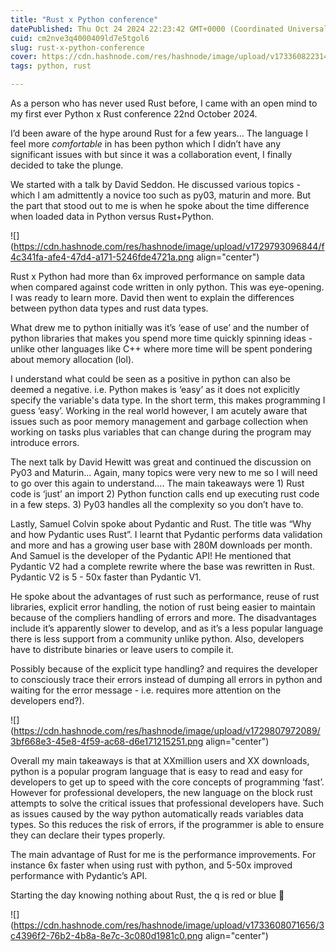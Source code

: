 ```yaml
---
title: "Rust x Python conference"
datePublished: Thu Oct 24 2024 22:23:42 GMT+0000 (Coordinated Universal Time)
cuid: cm2nve3q4000409ld7e5tgol6
slug: rust-x-python-conference
cover: https://cdn.hashnode.com/res/hashnode/image/upload/v1733608223148/b72e037e-526c-4d4c-b9fc-77bfc49d4157.webp
tags: python, rust

---
```


As a person who has never used Rust before, I came with an open mind to my first ever Python x Rust conference 22nd October 2024.

I’d been aware of the hype around Rust for a few years… The language I feel more *comfortable* in has been python which I didn’t have any significant issues with but since it was a collaboration event, I finally decided to take the plunge.

We started with a talk by David Seddon. He discussed various topics - which I am admittently a novice too such as py03, maturin and more. But the part that stood out to me is when he spoke about the time difference when loaded data in Python versus Rust+Python.

![](https://cdn.hashnode.com/res/hashnode/image/upload/v1729793096844/f4c341fa-afe4-47d4-a171-5246fde4721a.png align="center")

Rust x Python had more than 6x improved performance on sample data when compared against code written in only python. This was eye-opening. I was ready to learn more. David then went to explain the differences between python data types and rust data types.

What drew me to python initially was it’s ‘ease of use’ and the number of python libraries that makes you spend more time quickly spinning ideas - unlike other languages like C++ where more time will be spent pondering about memory allocation (lol).

I understand what could be seen as a positive in python can also be deemed a negative. i.e. Python makes is ‘easy’ as it does not explicitly specify the variable's data type. In the short term, this makes programming I guess ‘easy’. Working in the real world however, I am acutely aware that issues such as poor memory management and garbage collection when working on tasks plus variables that can change during the program may introduce errors.

The next talk by David Hewitt was great and continued the discussion on Py03 and Maturin... Again, many topics were very new to me so I will need to go over this again to understand…. The main takeaways were 1) Rust code is ‘just’ an import 2) Python function calls end up executing rust code in a few steps. 3) Py03 handles all the complexity so you don’t have to.

Lastly, Samuel Colvin spoke about Pydantic and Rust. The title was “Why and how Pydantic uses Rust”. I learnt that Pydantic performs data validation and more and has a growing user base with 280M downloads per month. And Samuel is the developer of the Pydantic API! He mentioned that Pydantic V2 had a complete rewrite where the base was rewritten in Rust. Pydantic V2 is 5 - 50x faster than Pydantic V1.

He spoke about the advantages of rust such as performance, reuse of rust libraries, explicit error handling, the notion of rust being easier to maintain because of the compliers handling of errors and more. The disadvantages include it’s apparently slower to develop, and as it’s a less popular language there is less support from a community unlike python. Also, developers have to distribute binaries or leave users to compile it.

Possibly because of the explicit type handling? and requires the developer to consciously trace their errors instead of dumping all errors in python and waiting for the error message - i.e. requires more attention on the developers end?).

![](https://cdn.hashnode.com/res/hashnode/image/upload/v1729807972089/3bf668e3-45e8-4f59-ac68-d6e171215251.png align="center")

Overall my main takeaways is that at XXmillion users and XX downloads, python is a popular program language that is easy to read and easy for developers to get up to speed with the core concepts of programming ‘fast’. However for professional developers, the new language on the block rust attempts to solve the critical issues that professional developers have. Such as issues caused by the way python automatically reads variables data types. So this reduces the risk of errors, if the programmer is able to ensure they can declare their types properly.

The main advantage of Rust for me is the performance improvements. For instance 6x faster when using rust with python, and 5-50x improved performance with Pydantic’s API.

Starting the day knowing nothing about Rust, the q is red or blue 👾

![](https://cdn.hashnode.com/res/hashnode/image/upload/v1733608071656/3c4396f2-76b2-4b8a-8e7c-3c080d1981c0.png align="center")
